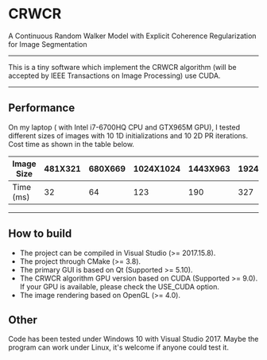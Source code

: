 # CRWCR
A Continuous Random Walker Model with Explicit Coherence Regularization for Image Segmentation 

---

This is a tiny software which implement the CRWCR algorithm (will be accepted by IEEE Transactions on Image Processing) use CUDA.

---
## Performance
On my laptop ( with Intel i7-6700HQ CPU and GTX965M GPU),  I tested different sizes of images with 10 1D initializations  and 10  2D PR iterations. Cost time as shown in the table below.

| Image Size | 481X321 | 680X669 | 1024X1024 | 1443X963 | 1924X1284 |
| ---------- | ------- | ------- | --------- | -------- | --------- |
| Time (ms)  | 32      | 64      | 123       | 190      | 327       |



---

## How to build

+ The project can be compiled in Visual Studio (>= 2017.15.8).
+ The project through CMake (>= 3.8).
+ The primary GUI is based on Qt (Supported >= 5.10).
+ The CRWCR algorithm GPU version based on CUDA (Supported >= 9.0). If your GPU is available, please check the USE_CUDA option.
+ The image rendering based on OpenGL (>= 4.0).

## Other

Code has been tested under Windows 10 with Visual Studio 2017. Maybe the program can work under Linux, it's welcome if anyone could test it.

